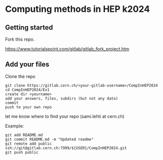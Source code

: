 # Computing methods in HEP k2024



## Getting started

Fork this repo.

https://www.tutorialspoint.com/gitlab/gitlab_fork_project.htm

## Add your files

Clone the repo
```
git clone https://gitlab.cern.ch/<your-gitlab-username>/CompInHEP2024
cd CompInHEP2024/Ex1
create dir <yourname>
add your answers, files, subdirs (but not any data)
commit
push to your own repo
```
let me know where to find your repo (sami.lehti at cern.ch)

Example:
```
git add README.md 
git commit README.md -m "Updated readme"
git remote add public ssh://git@gitlab.cern.ch:7999/${USER}/CompInHEP2024.git
git push public
```
